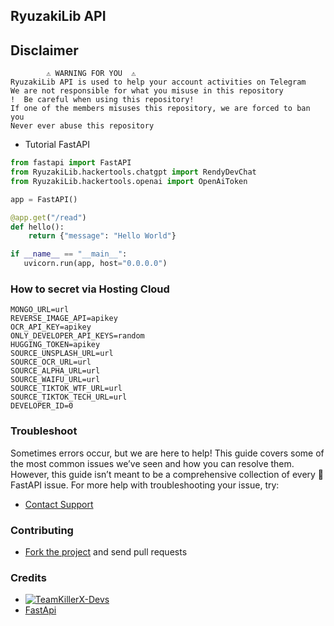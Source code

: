 ## RyuzakiLib API

## Disclaimer
```
        ⚠️ WARNING FOR YOU ️ ️⚠️
RyuzakiLib API is used to help your account activities on Telegram
We are not responsible for what you misuse in this repository
!  Be careful when using this repository!
If one of the members misuses this repository, we are forced to ban you
Never ever abuse this repository
```

- Tutorial FastAPI
```python
from fastapi import FastAPI
from RyuzakiLib.hackertools.chatgpt import RendyDevChat
from RyuzakiLib.hackertools.openai import OpenAiToken

app = FastAPI()

@app.get("/read")
def hello():
    return {"message": "Hello World"}

if __name__ == "__main__":
   uvicorn.run(app, host="0.0.0.0")
```

### How to secret via Hosting Cloud
```.env
MONGO_URL=url
REVERSE_IMAGE_API=apikey
OCR_API_KEY=apikey
ONLY_DEVELOPER_API_KEYS=random
HUGGING_TOKEN=apikey
SOURCE_UNSPLASH_URL=url
SOURCE_OCR_URL=url
SOURCE_ALPHA_URL=url
SOURCE_WAIFU_URL=url
SOURCE_TIKTOK_WTF_URL=url
SOURCE_TIKTOK_TECH_URL=url
DEVELOPER_ID=0
```
### Troubleshoot
Sometimes errors occur, but we are here to help! This guide covers some of the most common issues we’ve seen and how you can resolve them. However, this guide isn’t meant to be a comprehensive collection of every 🤗 FastAPI issue. For more help with troubleshooting your issue, try:
* [Contact Support](https://t.me/xtdevs)

### Contributing
* [Fork the project](https://github.com/TeamKillerX/RyuzakiLib) and send pull requests

### Credits
* [![TeamKillerX-Devs](https://img.shields.io/static/v1?label=TeamkillerX&message=devs&color=critical)](https://t.me/xtdevs)
* [FastApi](https://github.com/CYCNO/Direct-Download-API)
